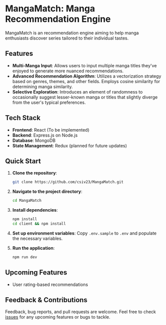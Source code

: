 # MangaMatch: Manga Recommendation Engine

MangaMatch is an recommendation engine aiming to help manga enthusiasts discover series tailored to their individual tastes.

## Features

- **Multi-Manga Input**: Allows users to input multiple manga titles they've enjoyed to generate more nuanced recommendations.
- **Advanced Recommendation Algorithm**: Utilizes a vectorization strategy based on genres, themes, and other fields. Employs cosine similarity for determining manga similarity.
- **Selective Exploration**: Introduces an element of randomness to occasionally suggest lesser-known manga or titles that slightly diverge from the user's typical preferences.

## Tech Stack

- **Frontend**: React (To be implemented)
- **Backend**: Express.js on Node.js
- **Database**: MongoDB
- **State Management**: Redux (planned for future updates)

## Quick Start

1. **Clone the repository**:
    ```bash
    git clone https://github.com/csiv23/MangaMatch.git
    ```

2. **Navigate to the project directory**:
    ```bash
    cd MangaMatch
    ```

3. **Install dependencies**:
    ```bash
    npm install
    cd client && npm install
    ```

4. **Set up environment variables**:
    Copy `.env.sample` to `.env` and populate the necessary variables.

5. **Run the application**:
    ```bash
    npm run dev
    ```

## Upcoming Features

- User rating-based recommendations

## Feedback & Contributions

Feedback, bug reports, and pull requests are welcome. Feel free to check [issues](https://github.com/csiv23/MangaMatch/issues) for any upcoming features or bugs to tackle.


